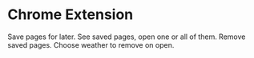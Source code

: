 # Chrome Extension

Save pages for later. See saved pages, open one or all of them. Remove saved pages. Choose weather to remove on open.